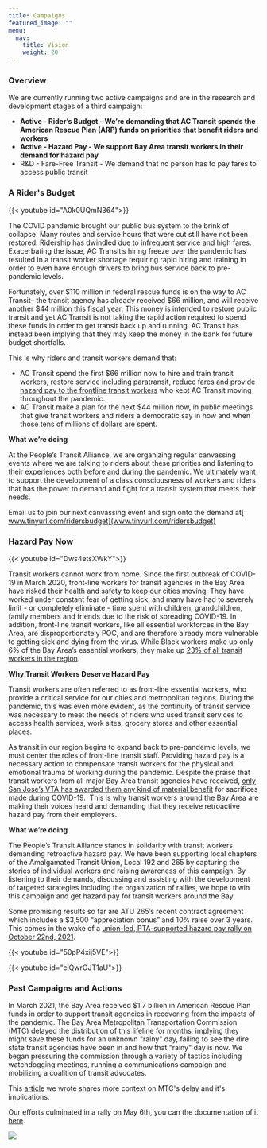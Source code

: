 ```yaml
---
title: Campaigns
featured_image: ""
menu:
  nav:
    title: Vision
    weight: 20
---
```

<!--StartFragment-->

### **Overview**

We are currently running two active campaigns and are in the research and development stages of a third campaign:

* **Active - Rider’s Budget - We’re demanding that AC Transit spends the American Rescue Plan (ARP) funds on priorities that benefit riders and workers**
* **Active - Hazard Pay - We support Bay Area transit workers in their demand for hazard pay**
* R&D - Fare-Free Transit - We demand that no person has to pay fares to access public transit

### **A Rider's Budget**

{{< youtube id="A0k0UQmN364">}}

The COVID pandemic brought our public bus system to the brink of collapse. Many routes and service hours that were cut still have not been restored. Ridership has dwindled due to infrequent service and high fares. Exacerbating the issue, AC Transit’s hiring freeze over the pandemic has resulted in a transit worker shortage requiring rapid hiring and training in order to even have enough drivers to bring bus service back to pre-pandemic levels. 

Fortunately, over $110 million in federal rescue funds is on the way to AC Transit– the transit agency has already received $66 million, and will receive another $44 million this fiscal year. This money is intended to restore public transit and yet AC Transit is not taking the rapid action required to spend these funds in order to get transit back up and running. AC Transit has instead been implying that they may keep the money in the bank for future budget shortfalls.

This is why riders and transit workers demand that:

* AC Transit spend the first $66 million now to hire and train transit workers, restore service including paratransit, reduce fares and provide [hazard pay to the frontline transit workers](https://eastbaymajority.com/ac-transit-jovanka-beckles-covid-hazard-pay-bus-drivers/) who kept AC Transit moving throughout the pandemic. 
* AC Transit make a plan for the next $44 million now, in public meetings that give transit workers and riders a democratic say in how and when those tens of millions of dollars are spent.

**What we’re doing**

At the People’s Transit Alliance, we are organizing regular canvassing events where we are talking to riders about these priorities and listening to their experiences both before and during the pandemic. We ultimately want to support the development of a class consciousness of workers and riders that has the power to demand and fight for a transit system that meets their needs.

Email us to join our next canvassing event and sign onto the demand at[ www.tinyurl.com/ridersbudget](www.tinyurl.com/ridersbudget)

### **Hazard Pay Now**

{{< youtube id="Dws4etsXWkY">}}

Transit workers cannot work from home. Since the first outbreak of COVID-19 in March 2020, front-line workers for transit agencies in the Bay Area have risked their health and safety to keep our cities moving. They have worked under constant fear of getting sick, and many have had to severely limit - or completely eliminate - time spent with children, grandchildren, family members and friends due to the risk of spreading COVID-19. In addition, front-line transit workers, like all essential workforces in the Bay Area, are disproportionately POC, and are therefore already more vulnerable to getting sick and dying from the virus. While Black workers make up only 6% of the Bay Area’s essential workers, they make up [23% of all transit workers in the region](https://sff.org/bay-areas-essential-workers-are-disproportionately-people-of-color-women-and-immigrants-new-study-finds/).  

**Why Transit Workers Deserve Hazard Pay**

Transit workers are often referred to as front-line essential workers, who provide a critical service for our cities and metropolitan regions. During the pandemic, this was even more evident, as the continuity of transit service was necessary to meet the needs of riders who used transit services to access health services, work sites, grocery stores and other essential places.

As transit in our region begins to expand back to pre-pandemic levels, we must center the roles of front-line transit staff. Providing hazard pay is a necessary action to compensate transit workers for the physical and emotional trauma of working during the pandemic. Despite the praise that transit workers from all major Bay Area transit agencies have received, [only San Jose’s VTA has awarded them any kind of material benefit](https://www.mercurynews.com/2022/01/07/after-disastrous-year-vta-employees-to-receive-raises-and-3500-bonus-despite-looming-deficit/) for sacrifices made during COVID-19.  This is why transit workers around the Bay Area are making their voices heard and demanding that they receive retroactive hazard pay from their employers. 

**What we’re doing**

The People’s Transit Alliance stands in solidarity with transit workers demanding retroactive hazard pay. We have been supporting local chapters of the Amalgamated Transit Union, Local 192 and 265 by capturing the stories of individual workers and raising awareness of this campaign. By listening to their demands, discussing and assisting with the development of targeted strategies including the organization of rallies, we hope to win this campaign and get hazard pay for transit workers around the Bay.

Some promising results so far are ATU 265’s recent contract agreement which includes a $3,500 “appreciation bonus” and 10% raise over 3 years. This comes in the wake of a [union-led, PTA-supported hazard pay rally on October 22nd, 2021](https://sanfrancisco.cbslocal.com/video/6134192-transit-workers-protest-in-san-jose-for-hazard-pay/).

{{< youtube id="50pP4xij5VE">}}

{{< youtube id="clQwrOJT1aU">}}

### **Past Campaigns and Actions**

In March 2021, the Bay Area received $1.7 billion in American Rescue Plan funds in order to support transit agencies in recovering from the impacts of the pandemic. The Bay Area Metropolitan Transportation Commission (MTC) delayed the distribution of this lifeline for months, implying they might save these funds for an unknown "rainy" day, failing to see the dire state transit agencies have been in and how that "rainy" day is now. We began pressuring the commission through a variety of tactics including watchdogging meetings, running a communications campaign and mobilizing a coalition of transit advocates.

This [](https://eastbaymajority.com/bay-area-transit-stimulus-bailout-arp-mtc-ac-transit/)[article](https://eastbaymajority.com/bay-area-transit-stimulus-bailout-arp-mtc-ac-transit/) we wrote shares more context on MTC's delay and it's implications.

Our efforts culminated in a rally on May 6th, you can the documentation of it [here](https://peoplestransit.org/c/hey-mtc-rally/).

[![](/images/uploads/copy-of-6e1a0459.jpg)](https://peoplestransit.org/c/hey-mtc-rally/)

<!--EndFragment-->